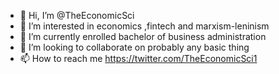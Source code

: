 - 👋 Hi, I’m @TheEconomicSci
- 👀 I’m interested in economics ,fintech and marxism-leninism
- 🌱 I’m currently enrolled bachelor of business administration
- 💞️ I’m looking to collaborate on probably any basic thing
- 📫 How to reach me https://twitter.com/TheEconomicSci1

<!---
TheEconomicSci/TheEconomicSci is a ✨ special ✨ repository because its `README.md` (this file) appears on your GitHub profile.
You can click the Preview link to take a look at your changes.
--->
